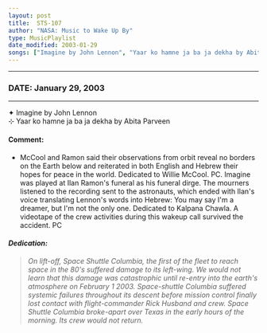 ```yaml
---
layout: post
title:  STS-107
author: "NASA: Music to Wake Up By"
type: MusicPlaylist
date_modified: 2003-01-29
songs: ["Imagine by John Lennon", "Yaar ko hamne ja ba ja dekha by Abita Parveen"]
---
```


----
### DATE: January 29, 2003
----
✦ Imagine by John Lennon  &nbsp;<br />
⊹ Yaar ko hamne ja ba ja dekha by Abita Parveen

#### Comment:
* McCool and Ramon said their observations from orbit reveal no borders on the Earth below and reiterated in both English and Hebrew their hopes for peace in the world. Dedicated to Willie McCool. PC. Imagine was played at Ilan Ramon's funeral as his funeral dirge. The mourners listened to the recording sent to the astronauts, which ended with Ilan's voice translating Lennon's words into Hebrew: You may say I'm a dreamer, but I'm not the only one.
Dedicated to Kalpana Chawla. A videotape of the crew activities during this wakeup call survived the accident. PC

#### *Dedication:*
> *On lift-off, Space Shuttle Columbia, the first of the fleet to reach space in the 80's suffered damage to its left-wing. We would not learn that this damage was catastrophic until re-entry into the earth's atmosphere on February 1 2003. Space-shuttle Columbia suffered systemic failures throughout its descent before mission control finally lost contact with flight-commander Rick Husband and crew. Space Shuttle Columbia broke-apart over Texas in the early hours of the morning. Its crew would not return.*

<br/>
<center>
	<a target="_blank"
	   href="https://twitter.com/intent/tweet?hashtags=Space,NASA,Playlist,NASAWakeupCalls,SpaceProgram&text={{ page.author}}, '{{ page.songs.first }}' {{ page.title }}, {{ page.date | date: '%B %d, %Y' }}. {{ site.url }}{{ page.url }}&via=nasawakeupcalls"><i class="fab fa-twitter" alt="Tweet this page" style="font-size: 1.3em;"></i></a>
	&nbsp; 	<i class="fas fa-user-astronaut" style="font-size: 1.5em;"></i> &nbsp;
    <a id="custom_amazon_link"
       type="amzn" search="#"
       category="popular music">
    <i class="fab fa-amazon" style="font-size: 1.3em;"></i></a>
</center>

<!-- Randomly resolve an individual entry from a song array -->
<script src="/assets/javascript/seedrandom.min.js"></script>
<script>
  var wake_me_up = ["Imagine by John Lennon", "Yaar ko hamne ja ba ja dekha by Abita Parveen"];
  var prng = new Math.seedrandom();
  function randomSong() {
    song = wake_me_up[Math.floor(Math.random() * wake_me_up.length)];
    var amazon_link = document.getElementById("custom_amazon_link");
    amazon_link.setAttribute("search", song);
  }
  window.onload = randomSong();
</script>
